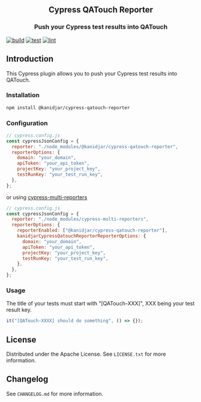 <h2 align="center">Cypress QATouch Reporter</h2>
<h3 align="center">
Push your Cypress test results into QATouch
</h3>

[![build](https://github.com/kanidjar/cypress-qatouch-reporter/actions/workflows/build.yaml/badge.svg?branch=main)](https://github.com/kanidjar/cypress-qatouch-reporter/actions/workflows/build.yaml)
[![test](https://github.com/kanidjar/cypress-qatouch-reporter/actions/workflows/test.yaml/badge.svg?branch=main)](https://github.com/kanidjar/cypress-qatouch-reporter/actions/workflows/test.yaml)
[![lint](https://github.com/kanidjar/cypress-qatouch-reporter/actions/workflows/lint.yaml/badge.svg?branch=main)](https://github.com/kanidjar/cypress-qatouch-reporter/actions/workflows/lint.yaml)

## Introduction

This Cypress plugin allows you to push your Cypress test results into QATouch.

### Installation

```sh
npm install @kanidjar/cypress-qatouch-reporter
```

### Configuration

```javascript
// cypress.config.js
const cypressJsonConfig = {
  reporter: "./node_modules/@kanidjar/cypress-qatouch-reporter",
  reporterOptions: {
    domain: "your_domain",
    apiToken: "your_api_token",
    projectKey: "your_project_key",
    testRunKey: "your_test_run_key",
  },
};
```

or using [cypress-multi-reporters](https://github.com/you54f/cypress-multi-reporters)

```javascript
// cypress.config.js
const cypressJsonConfig = {
  reporter: "./node_modules/cypress-multi-reporters",
  reporterOptions: {
    reporterEnabled: ["@kanidjar/cypress-qatouch-reporter"],
    kanidjarCypressQatouchReporterReporterOptions: {
      domain: "your_domain",
      apiToken: "your_api_token",
      projectKey: "your_project_key",
      testRunKey: "your_test_run_key",
    },
  },
};
```

### Usage

The title of your tests must start with "[QATouch-XXX]", XXX being your test result key.

```javascript
it("[QATouch-XXXX] should do something", () => {});
```

## License

Distributed under the Apache License. See `LICENSE.txt` for more information.

## Changelog

See `CHANGELOG.md` for more information.
